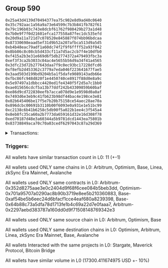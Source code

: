 ## Group 590

```0xe9c8dd1819b2eb423f389b7b322720844146abb1
0x25a43d4139d70494377ea75c902e8d9ad40c0640
0x35c792aac1a56a9a73e64599c7b3b841fb782f61
0x79c196b03c743e8dcbf61762f980429b273a1d48
0x7b0e9f7f0d21601efca177558a87fec1dc535efd
0x20d9a11a721d7c078520e845887f074bb96bdcaa
0x87330698eaad5ef31d9b52a207afbca513d9a5d5
0xb4b48eac79adf1a60dc74f2f9f6ffff52a93f042
0x8bb86c8c08cb5d433cf11a7d5ac2cb7f4e10dfb0
0xf415a2b3e31e669d6f5db2774372a479493fbc3a
0xef3f3ca2b3033c04ac4e5655b56d9a34f41a4565
0x3dfc23d72b277643daa7f9c0ec93bc17228dfcd6
0xf8efb2d453362c3779a7eda046f223641677fae5
0x3aad503d199bd9204b5a1f5dafe9089143adb66e
0xfbc86fc948d820f1e4450740ce8917f88d0e8a9c
0x5e97497a1dbbcc4420ed1fe4340f5f2d5a7c1bb0
0xae015656cdcf5a13b77ddf242b43309859b60baf
0xe86d9cd722830eefb7acca078d9e1e9598d0a0af
0x7493d6e3eb9c41fb623b98df44bac4e198ce3e81
0x02b645406be17f5e7b20b75158ce54aec28ae70a
0x896dcbc00691b3110b00f6093e0a931e1e51bc99
0xc2138c6b41b6258c5db90f5a022b1ee4c3f545a4
0x8eb8fc35ca60a2b7773da659161d32e16d308f78
0xed70187d48e3a60344a5b9781dcd1443ea75801b
0x83738849aca70c70a03cedf6297043c87a29d369
```
<details>
<summary>Transactions:</summary>

Hashes: 

Wallet: 0xe9c8dd1819b2eb423f389b7b322720844146abb1

       Hash: 0x07892b2ca6ce1c3221d5e0b2f9d01151516f6cb5fe21fa0c62ba72a38841aa80
         - source chain: Arbitrum
         - destination chain: Optimism
         - project: Stargate
         - contract: 0x352d8275aae3e0c2404d9f68f6cee084b5beb3dd
         - value USD: 2848.686852214
       Hash: 0xaab1d9eb8431744295eeaf337f1ba3bbacd9918e4aa596cf1650ce4c73428978
         - source chain: Arbitrum
         - destination chain: Optimism
         - project: Stargate
         - contract: 0x352d8275aae3e0c2404d9f68f6cee084b5beb3dd
         - value USD: 3.283248457
       Hash: 0xa930eebe7ad15b7f220fbaed40ef88b3f024891080dcb3e94d038c4168fb51f4
         - source chain: Optimism
         - destination chain: Arbitrum
         - project: Stargate
         - contract: 0x701a95707a0290ac8b90b3719e8ee5b210360883
         - value USD: 2846.756185469
       Hash: 0x1c16c91790741bbc9738ff0591a4f08390557bf902083c97ddf249b510096311
         - source chain: Base
         - destination chain: Linea
         - project: Stargate
         - contract: 0xaf54be5b6eec24d6bfacf1cce4eaf680a8239398
         - value USD: 3.326979203
       Hash: 0xb8f7ea2708f037433cea5de0af260704f2ae50cfc10e1178bb1aaa6eda70aacf
         - source chain: Base
         - destination chain: zkSync Era Mainnet
         - project: Maverick Protocol
         - contract: 0x64b88c73a5dfa78d1713fe1b4c69a22d7e0faaa7
       Hash: 0xac748021f31b2b8a187282aa58292b5da6c17de5a86e561b3755ac1d6682cff2
         - source chain: Arbitrum
         - destination chain: Base
         - project: Stargate
         - contract: 0x352d8275aae3e0c2404d9f68f6cee084b5beb3dd
         - value USD: 2667.137381258
       Hash: 0x028fc422b511a14b92ca5793733d2e5f4f7fb00001ed946bc127978a3add0c62
         - source chain: Arbitrum
         - destination chain: Avalanche
         - project: Bitcoin Bridge
         - contract: 0x2297aebd383787a160dd0d9f71508148769342e3
         - value USD: 8.600932634
       Hash: 0x09658556640533716931732cadc6e33edb2c1d28d9b18ac5d024bfb31e9198ef
         - source chain: Base
         - destination chain: Arbitrum
         - project: Stargate
         - contract: 0xaf54be5b6eec24d6bfacf1cce4eaf680a8239398
         - value USD: 2668.639125347
       Hash: 0x739b56eeb0bcb393c1f462d4b7b2979c750ee3d294559c47dfc2742e5018b48f
         - source chain: Arbitrum
         - destination chain: Base
         - project: Stargate
         - contract: 0x352d8275aae3e0c2404d9f68f6cee084b5beb3dd
         - value USD: 3116.122135827
       Hash: 0x0b5dd1c17a9da688f02709d8de921b7b03ceca431674db5f631e592f66989003
         - source chain: Arbitrum
         - destination chain: Linea
         - project: Stargate
         - contract: 0x352d8275aae3e0c2404d9f68f6cee084b5beb3dd
         - value USD: 3.326897467
       Hash: 0x51acb8a04a14f4adb4e6135f584d4ac86e6e7a84ba99a0f700c12450536f1609
         - source chain: Base
         - destination chain: Arbitrum
         - project: Stargate
         - contract: 0xaf54be5b6eec24d6bfacf1cce4eaf680a8239398
         - value USD: 3134.531937099
Wallet: 0x25a43d4139d70494377ea75c902e8d9ad40c0640

       Hash:0xd85bf249c8a192d9b2adf5ab5339ca746cfc9347c2686b8f402562d76fe73eb3
         - source chain: Arbitrum
         - destination chain: Optimism
         - project: Stargate
         - contract: 0x352d8275aae3e0c2404d9f68f6cee084b5beb3dd
         - value USD: 2848.686852214
       Hash:0xe2c9492ccaf7f63f33e0306bb269473882b389734950655d6c666025c297c16f
         - source chain: Arbitrum
         - destination chain: Optimism
         - project: Stargate
         - contract: 0x352d8275aae3e0c2404d9f68f6cee084b5beb3dd
         - value USD: 3.283248393
       Hash:0x380035e9bac10d79751811b2c8e143ea83f434837bba88767eb5fc6c6f95a75b
         - source chain: Optimism
         - destination chain: Arbitrum
         - project: Stargate
         - contract: 0x701a95707a0290ac8b90b3719e8ee5b210360883
         - value USD: 2846.756185469
       Hash:0xe544711a312f5926bcc12f1073652e76aa135e0acf7699e0712ec5727209d1d4
         - source chain: Base
         - destination chain: Linea
         - project: Stargate
         - contract: 0xaf54be5b6eec24d6bfacf1cce4eaf680a8239398
         - value USD: 3.326979203
       Hash:0x87b2be0f07089304d0178c693f1c32a21f21fc5c96eaf41ca41416adbb4a9d5d
         - source chain: Base
         - destination chain: zkSync Era Mainnet
         - project: Maverick Protocol
         - contract: 0x64b88c73a5dfa78d1713fe1b4c69a22d7e0faaa7
       Hash:0xb4466cc22151ae21c8b8b5b25fa82a1ecc1b3b84e4c85f2b5cede1f85d41893b
         - source chain: Arbitrum
         - destination chain: Base
         - project: Stargate
         - contract: 0x352d8275aae3e0c2404d9f68f6cee084b5beb3dd
         - value USD: 2664.057988379
       Hash:0xb368d9252e9e75b6fa337e83cd8c7eae68ddd8d9476ef2ff0b2dae6e0364bf51
         - source chain: Arbitrum
         - destination chain: Avalanche
         - project: Bitcoin Bridge
         - contract: 0x2297aebd383787a160dd0d9f71508148769342e3
         - value USD: 8.612851701
       Hash:0x148fb24a077b91c6bd1f88729aca648ef064e0087561a2830dd7b5e43189453e
         - source chain: Base
         - destination chain: Arbitrum
         - project: Stargate
         - contract: 0xaf54be5b6eec24d6bfacf1cce4eaf680a8239398
         - value USD: 2665.56340056
       Hash:0x86c826be7d24f7360270b37276dd93fc20a4e7863cb5e85c76989d5beb04912d
         - source chain: Arbitrum
         - destination chain: Base
         - project: Stargate
         - contract: 0x352d8275aae3e0c2404d9f68f6cee084b5beb3dd
         - value USD: 3078.464009648
       Hash:0xf66bffcd0fec737a0993f4107993d9878c5bcc1f692deac946f4c412726dbe3a
         - source chain: Arbitrum
         - destination chain: Linea
         - project: Stargate
         - contract: 0x352d8275aae3e0c2404d9f68f6cee084b5beb3dd
         - value USD: 3.326897467
       Hash:0x20e81e81f499ba895047da090a51539ef0cb49390b2303ba12654fb4bca578d8
         - source chain: Base
         - destination chain: Arbitrum
         - project: Stargate
         - contract: 0xaf54be5b6eec24d6bfacf1cce4eaf680a8239398
         - value USD: 3096.853237521
Wallet: 0x35c792aac1a56a9a73e64599c7b3b841fb782f61

       Hash:0xcb283e7c7118f15cd02673ac8e3de6b14c4b512f49b6bd6998f4b11933e4fb92
         - source chain: Arbitrum
         - destination chain: Optimism
         - project: Stargate
         - contract: 0x352d8275aae3e0c2404d9f68f6cee084b5beb3dd
         - value USD: 2851.937233801
       Hash:0x6266b7373ac84b0dc943ce78074a8659bb093acdc927e4fd49b197e936e27d5f
         - source chain: Arbitrum
         - destination chain: Optimism
         - project: Stargate
         - contract: 0x352d8275aae3e0c2404d9f68f6cee084b5beb3dd
         - value USD: 3.283211687
       Hash:0x25851c4ab3ba3201a4011dd2acdac8f5d070e99df755380efb20096283d75d64
         - source chain: Optimism
         - destination chain: Arbitrum
         - project: Stargate
         - contract: 0x701a95707a0290ac8b90b3719e8ee5b210360883
         - value USD: 2850.004363356
       Hash:0x5f78a5592bf2f2bc4198b95012fd4c1aaac27af1086ca04b3f9fd1f03035ad6c
         - source chain: Base
         - destination chain: Linea
         - project: Stargate
         - contract: 0xaf54be5b6eec24d6bfacf1cce4eaf680a8239398
         - value USD: 3.326979203
       Hash:0x868f042402ef64ac03fa9017138bfe8ea8e901edbe08af53b97e0f388e9a7cab
         - source chain: Base
         - destination chain: zkSync Era Mainnet
         - project: Maverick Protocol
         - contract: 0x64b88c73a5dfa78d1713fe1b4c69a22d7e0faaa7
       Hash:0xee8f1979228f65fc8ee27198c6baa50d8fd6a3e5dee25666b9307938dda2443c
         - source chain: Arbitrum
         - destination chain: Base
         - project: Stargate
         - contract: 0x352d8275aae3e0c2404d9f68f6cee084b5beb3dd
         - value USD: 2667.727615783
       Hash:0x42c2b979be39e47044e553bf51f0dc003b18781d413a648e3a0d2e1da3978df5
         - source chain: Arbitrum
         - destination chain: Avalanche
         - project: Bitcoin Bridge
         - contract: 0x2297aebd383787a160dd0d9f71508148769342e3
         - value USD: 8.65551683
       Hash:0x6df891682179814826197260c6ffec284a631d9239fb55d5cbf6ecfa00360bbb
         - source chain: Base
         - destination chain: Arbitrum
         - project: Stargate
         - contract: 0xaf54be5b6eec24d6bfacf1cce4eaf680a8239398
         - value USD: 2669.230597917
       Hash:0x0380c24d2ed72ccc2015181551dd3c660aab40438feafb1abc5cbfae5292c2d9
         - source chain: Arbitrum
         - destination chain: Base
         - project: Stargate
         - contract: 0x352d8275aae3e0c2404d9f68f6cee084b5beb3dd
         - value USD: 3173.111588176
       Hash:0xd378dd4bc97bff91256eaeb689cb19ec786e3eef639ec0e18d2c4b2f4e7f8326
         - source chain: Arbitrum
         - destination chain: Linea
         - project: Stargate
         - contract: 0x352d8275aae3e0c2404d9f68f6cee084b5beb3dd
         - value USD: 3.326897467
       Hash:0x02d68416224eba65e3289907529f1b3feb987a5144a46a509c048a5aa901811e
         - source chain: Base
         - destination chain: Arbitrum
         - project: Stargate
         - contract: 0xaf54be5b6eec24d6bfacf1cce4eaf680a8239398
         - value USD: 3191.417422332
Wallet: 0x79c196b03c743e8dcbf61762f980429b273a1d48

       Hash:0x9ef1e28af2f80d2992ebfe1f1d10e7f00456df34f037c19f42d0ab73c2c11454
         - source chain: Arbitrum
         - destination chain: Optimism
         - project: Stargate
         - contract: 0x352d8275aae3e0c2404d9f68f6cee084b5beb3dd
         - value USD: 2853.563814819
       Hash:0xb03f87a9ade2fed6eb95abb507172f699102aa87d327e9aa325f91c1dbe7a1cd
         - source chain: Arbitrum
         - destination chain: Optimism
         - project: Stargate
         - contract: 0x352d8275aae3e0c2404d9f68f6cee084b5beb3dd
         - value USD: 3.283211622
       Hash:0x093dc8417535a29d000282b1ab9e3d51ca9515e5a7f6bc5f3231011f0ad2a9ac
         - source chain: Optimism
         - destination chain: Arbitrum
         - project: Stargate
         - contract: 0x701a95707a0290ac8b90b3719e8ee5b210360883
         - value USD: 2851.629842416
       Hash:0xd39df179448b3c7f6ccb8e0bd0a8f6e93539dd3f0b79e3cf28ba5b04cf96a09b
         - source chain: Base
         - destination chain: Linea
         - project: Stargate
         - contract: 0xaf54be5b6eec24d6bfacf1cce4eaf680a8239398
         - value USD: 3.326979203
       Hash:0xeb9c0d0d4b67107ac249e5edf553578363bc4dc45cb22cbb21dfcd4afd8dc161
         - source chain: Base
         - destination chain: zkSync Era Mainnet
         - project: Maverick Protocol
         - contract: 0x64b88c73a5dfa78d1713fe1b4c69a22d7e0faaa7
       Hash:0x27ed36247d4cd35234c08b3cb78b92a186fd9ebca1497ca5b15f1da5995c33e8
         - source chain: Arbitrum
         - destination chain: Base
         - project: Stargate
         - contract: 0x352d8275aae3e0c2404d9f68f6cee084b5beb3dd
         - value USD: 2671.304575035
       Hash:0xdaa08efb9e2ffe347968cf787691d7e2050ce0a640b57d5a293fdac804dc6283
         - source chain: Arbitrum
         - destination chain: Avalanche
         - project: Bitcoin Bridge
         - contract: 0x2297aebd383787a160dd0d9f71508148769342e3
         - value USD: 8.601922802
       Hash:0xbfc38d7ca45043349f7a3e274542c45b0e4d706de2b5abd2eed849fee7d1f3c0
         - source chain: Base
         - destination chain: Arbitrum
         - project: Stargate
         - contract: 0xaf54be5b6eec24d6bfacf1cce4eaf680a8239398
         - value USD: 2672.805326546
       Hash:0x9fe33814f0b87829273f0063f33fe12809a9e6c4921b27ddc0d8f9aba3a60e9f
         - source chain: Arbitrum
         - destination chain: Base
         - project: Stargate
         - contract: 0x352d8275aae3e0c2404d9f68f6cee084b5beb3dd
         - value USD: 3103.624236597
       Hash:0xb3eca351d3d90888563b05aba0b68d61a155d744137d515da428b20e5aed3ba3
         - source chain: Arbitrum
         - destination chain: Linea
         - project: Stargate
         - contract: 0x352d8275aae3e0c2404d9f68f6cee084b5beb3dd
         - value USD: 3.326897467
       Hash:0x3a8d8c9cf02a555ac7f91c8e3b8599e3af9d71797d5fc4fedd39d98279bf24b6
         - source chain: Base
         - destination chain: Arbitrum
         - project: Stargate
         - contract: 0xaf54be5b6eec24d6bfacf1cce4eaf680a8239398
         - value USD: 3121.991406621
Wallet: 0x7b0e9f7f0d21601efca177558a87fec1dc535efd

       Hash:0x059c0e9fbf2685c171db74246bbb6fd7ddfbe4afc38318c52cbeb7749dba8bcf
         - source chain: Arbitrum
         - destination chain: Optimism
         - project: Stargate
         - contract: 0x352d8275aae3e0c2404d9f68f6cee084b5beb3dd
         - value USD: 2824.267250052
       Hash:0xe5758008b80b047d71d0459b2f6712d5bcea0b20d31dd91bef5f02ad6696b967
         - source chain: Arbitrum
         - destination chain: Optimism
         - project: Stargate
         - contract: 0x352d8275aae3e0c2404d9f68f6cee084b5beb3dd
         - value USD: 3.283368082
       Hash:0x623686e8e54cd2c10ff06c495c06172b488299006fc327a023f8db9544a8023c
         - source chain: Optimism
         - destination chain: Arbitrum
         - project: Stargate
         - contract: 0x701a95707a0290ac8b90b3719e8ee5b210360883
         - value USD: 2822.353133315
       Hash:0x18b4f04db542a422f7b3f01243e3764835fdbe30085d4bb659b6372bc5fb154f
         - source chain: Base
         - destination chain: Linea
         - project: Stargate
         - contract: 0xaf54be5b6eec24d6bfacf1cce4eaf680a8239398
         - value USD: 3.326979203
       Hash:0x0d71da7c086f2aa4d0f417737c748a068e9663da90b94357f14b831d1eedd720
         - source chain: Base
         - destination chain: zkSync Era Mainnet
         - project: Maverick Protocol
         - contract: 0x64b88c73a5dfa78d1713fe1b4c69a22d7e0faaa7
       Hash:0xbf33682eae2826eb9ac65ba50bf07a196279216774b410d88969b455d342a817
         - source chain: Arbitrum
         - destination chain: Base
         - project: Stargate
         - contract: 0x352d8275aae3e0c2404d9f68f6cee084b5beb3dd
         - value USD: 2644.719620421
       Hash:0xc57b9b8326fd9a3085ddfb7d66ac8b89fd736e8ebc9f11e7a8478303508f368f
         - source chain: Arbitrum
         - destination chain: Avalanche
         - project: Bitcoin Bridge
         - contract: 0x2297aebd383787a160dd0d9f71508148769342e3
         - value USD: 8.598961856
       Hash:0xb1aa4a0b2495b8614e09b6c11f36c41f903e068067c25319c2cf078601ad998b
         - source chain: Base
         - destination chain: Arbitrum
         - project: Stargate
         - contract: 0xaf54be5b6eec24d6bfacf1cce4eaf680a8239398
         - value USD: 2646.23882371
       Hash:0x9e6cb4840bc6d907d244b977a184549de792a56c681cdc799eaa33168fdcdff8
         - source chain: Arbitrum
         - destination chain: Base
         - project: Stargate
         - contract: 0x352d8275aae3e0c2404d9f68f6cee084b5beb3dd
         - value USD: 3136.450271612
       Hash:0x9547e1038c042fe7ae16b2634297a3eaab9e5fc99994f3fd5c59aa89698a732f
         - source chain: Arbitrum
         - destination chain: Linea
         - project: Stargate
         - contract: 0x352d8275aae3e0c2404d9f68f6cee084b5beb3dd
         - value USD: 3.326897467
       Hash:0x2ecff617eb645c7455ef28ee689d03501d4c5546cb5b0039144ec129472fa9a2
         - source chain: Base
         - destination chain: Arbitrum
         - project: Stargate
         - contract: 0xaf54be5b6eec24d6bfacf1cce4eaf680a8239398
         - value USD: 3154.788491584
Wallet: 0x20d9a11a721d7c078520e845887f074bb96bdcaa

       Hash:0xc27ee71feb27e55480d175a263aa2f1dc60c6f1772dab14e14ff6e3214a0e977
         - source chain: Arbitrum
         - destination chain: Optimism
         - project: Stargate
         - contract: 0x352d8275aae3e0c2404d9f68f6cee084b5beb3dd
         - value USD: 2845.269455554
       Hash:0xc7d69d715516924edc91a00d2a4175606cfbaa493acc1d8904ba64728ac4bcea
         - source chain: Arbitrum
         - destination chain: Optimism
         - project: Stargate
         - contract: 0x352d8275aae3e0c2404d9f68f6cee084b5beb3dd
         - value USD: 3.28307002
       Hash:0x05b16ffa2284fca624c2ce9c936032f2189a6086e00c4901ca417f5eeaf5d29f
         - source chain: Optimism
         - destination chain: Arbitrum
         - project: Stargate
         - contract: 0x701a95707a0290ac8b90b3719e8ee5b210360883
         - value USD: 2843.341104545
       Hash:0x8c7dabe1f4043d8f7d2d0e74d8daf14c71ce423d25a53dd1bcca1b7aad81656d
         - source chain: Base
         - destination chain: Linea
         - project: Stargate
         - contract: 0xaf54be5b6eec24d6bfacf1cce4eaf680a8239398
         - value USD: 3.326979203
       Hash:0xd1892e33d62d02f02fb8f4e33f28e73c03e4bb6331a63fb0745687b99efd45db
         - source chain: Base
         - destination chain: zkSync Era Mainnet
         - project: Maverick Protocol
         - contract: 0x64b88c73a5dfa78d1713fe1b4c69a22d7e0faaa7
       Hash:0x1fa2fc971f40f34a16b121956c4ff5fc6681b7d06017d9f28e84291fd5be2b36
         - source chain: Arbitrum
         - destination chain: Base
         - project: Stargate
         - contract: 0x352d8275aae3e0c2404d9f68f6cee084b5beb3dd
         - value USD: 2664.204710452
       Hash:0x69ed5640d6a96597161b061e93df3cb06c21b34a9142628f4a69429bdadd7a4f
         - source chain: Arbitrum
         - destination chain: Avalanche
         - project: Bitcoin Bridge
         - contract: 0x2297aebd383787a160dd0d9f71508148769342e3
         - value USD: 8.774164676
       Hash:0x5b651a536da0402fc5478c5b771711a79ff3a49e3f35d37c0ebedc015bf1b6b6
         - source chain: Base
         - destination chain: Arbitrum
         - project: Stargate
         - contract: 0xaf54be5b6eec24d6bfacf1cce4eaf680a8239398
         - value USD: 2665.707984789
       Hash:0xd85af196ce5e400a954ca94c9e419fd543d2802d31d9ae5b4a840162af04c79f
         - source chain: Arbitrum
         - destination chain: Base
         - project: Stargate
         - contract: 0x352d8275aae3e0c2404d9f68f6cee084b5beb3dd
         - value USD: 3091.424532332
       Hash:0xcb8477e3047bce5c4129a951c9dbd69dfddda4f96f8a2d602e85cd665ed2f0d4
         - source chain: Arbitrum
         - destination chain: Linea
         - project: Stargate
         - contract: 0x352d8275aae3e0c2404d9f68f6cee084b5beb3dd
         - value USD: 3.326897467
       Hash:0xc37338953afd4a79ad4441bf2a7c72d0d4147dfd18acd7330489b531d402ebd5
         - source chain: Base
         - destination chain: Arbitrum
         - project: Stargate
         - contract: 0xaf54be5b6eec24d6bfacf1cce4eaf680a8239398
         - value USD: 3109.815477438
Wallet: 0x87330698eaad5ef31d9b52a207afbca513d9a5d5

       Hash:0x68f4e037821c059b2f1560e4fd8450e93d97e45375d81b9833ca7959f5ca7c35
         - source chain: Arbitrum
         - destination chain: Optimism
         - project: Stargate
         - contract: 0x352d8275aae3e0c2404d9f68f6cee084b5beb3dd
         - value USD: 2845.269455554
       Hash:0xf421cd8cd4e26787d3a543fb7037122a2e7cfc69189941693e5228cbf2ee8fbf
         - source chain: Arbitrum
         - destination chain: Optimism
         - project: Stargate
         - contract: 0x352d8275aae3e0c2404d9f68f6cee084b5beb3dd
         - value USD: 3.283071602
       Hash:0xdf081d741b3b197419ffcc3b43e145b7d7b1d25ed11fee8a8af1db64ed5b2b0d
         - source chain: Optimism
         - destination chain: Arbitrum
         - project: Stargate
         - contract: 0x701a95707a0290ac8b90b3719e8ee5b210360883
         - value USD: 2843.341104545
       Hash:0x78f0d4c7adf6a04f40174592e98112b99019600d9c0fd37e9c4af923555c9efa
         - source chain: Base
         - destination chain: Linea
         - project: Stargate
         - contract: 0xaf54be5b6eec24d6bfacf1cce4eaf680a8239398
         - value USD: 3.326979203
       Hash:0x428661e616a519d70e5f27efdd7fa698d5ba2cecb603654838f135befc25af25
         - source chain: Base
         - destination chain: zkSync Era Mainnet
         - project: Maverick Protocol
         - contract: 0x64b88c73a5dfa78d1713fe1b4c69a22d7e0faaa7
       Hash:0x75f64c955a3698338bfd0af8334d314e7145aae30ebc7f7d03c0a2570cda9575
         - source chain: Arbitrum
         - destination chain: Base
         - project: Stargate
         - contract: 0x352d8275aae3e0c2404d9f68f6cee084b5beb3dd
         - value USD: 2667.278867401
       Hash:0xffdbf16c8ba7d382fd9e48c2e1a6bacf72b66c604a1947bcc7e243b3d369fce0
         - source chain: Arbitrum
         - destination chain: Avalanche
         - project: Bitcoin Bridge
         - contract: 0x2297aebd383787a160dd0d9f71508148769342e3
         - value USD: 8.759819938
       Hash:0x472058cdced34c7ccb35fc037aedeaac7219c354659f25b459f5d9b8ab73a4b1
         - source chain: Base
         - destination chain: Arbitrum
         - project: Stargate
         - contract: 0xaf54be5b6eec24d6bfacf1cce4eaf680a8239398
         - value USD: 2668.779919521
       Hash:0xb61f8c625e29acd2ef53e77e776d93eda0a841b028a53ff959ec6a0084a9a1b9
         - source chain: Arbitrum
         - destination chain: Base
         - project: Stargate
         - contract: 0x352d8275aae3e0c2404d9f68f6cee084b5beb3dd
         - value USD: 3128.677832088
       Hash:0xfcb2464074e85e5557a978d2abf338a18bc54a88f68a8a9bf4e01e6c47063467
         - source chain: Arbitrum
         - destination chain: Linea
         - project: Stargate
         - contract: 0x352d8275aae3e0c2404d9f68f6cee084b5beb3dd
         - value USD: 3.326897467
       Hash:0x52a8549572e8305912218a2358d056f8cc078f21104f39c3f8e0d076d63c3b82
         - source chain: Base
         - destination chain: Arbitrum
         - project: Stargate
         - contract: 0xaf54be5b6eec24d6bfacf1cce4eaf680a8239398
         - value USD: 3146.809961015
Wallet: 0xb4b48eac79adf1a60dc74f2f9f6ffff52a93f042

       Hash:0xdff4832758065fccceff7785822059584f529e371ff84555788f359b15583a58
         - source chain: Arbitrum
         - destination chain: Optimism
         - project: Stargate
         - contract: 0x352d8275aae3e0c2404d9f68f6cee084b5beb3dd
         - value USD: 2850.140567109
       Hash:0x0367c92704fdeb282944e27d7830d63a3a6b6f6d184b101628d28b543dd335a0
         - source chain: Arbitrum
         - destination chain: Optimism
         - project: Stargate
         - contract: 0x352d8275aae3e0c2404d9f68f6cee084b5beb3dd
         - value USD: 3.28306735
       Hash:0xad074d6877166d6152f3d420bbe2100ee0e47a6b927ee4fc92eebe54756a46f8
         - source chain: Optimism
         - destination chain: Arbitrum
         - project: Stargate
         - contract: 0x701a95707a0290ac8b90b3719e8ee5b210360883
         - value USD: 2848.208914898
       Hash:0x050b8bf110ffe58831ed389244933b15222691d1507176982ad41753f061efda
         - source chain: Base
         - destination chain: Linea
         - project: Stargate
         - contract: 0xaf54be5b6eec24d6bfacf1cce4eaf680a8239398
         - value USD: 3.326979203
       Hash:0xba110d8209f76f57b946f826af85b8513f45fee7205a19c93f756bb0febaca85
         - source chain: Base
         - destination chain: zkSync Era Mainnet
         - project: Maverick Protocol
         - contract: 0x64b88c73a5dfa78d1713fe1b4c69a22d7e0faaa7
       Hash:0x8ad54ce56a42f245c9f21adb98c19e99212cd9e7b3dbf1437a30ffc09707f78b
         - source chain: Arbitrum
         - destination chain: Base
         - project: Stargate
         - contract: 0x352d8275aae3e0c2404d9f68f6cee084b5beb3dd
         - value USD: 2671.44294503
       Hash:0x9923c78ccb0e11979e42c9f5f84608adeddd14c38281bfdecd38b850ed4f03af
         - source chain: Arbitrum
         - destination chain: Avalanche
         - project: Bitcoin Bridge
         - contract: 0x2297aebd383787a160dd0d9f71508148769342e3
         - value USD: 8.815731444
       Hash:0x07c24d411f00d4f4f7f15b04d1e07f798ce8d724bf4e0091a3a17714323c01fe
         - source chain: Base
         - destination chain: Arbitrum
         - project: Stargate
         - contract: 0xaf54be5b6eec24d6bfacf1cce4eaf680a8239398
         - value USD: 2672.940612188
       Hash:0x16640816a1085235fa7439b911296d767870efdbd397de0c3a9f6b3573020c03
         - source chain: Arbitrum
         - destination chain: Base
         - project: Stargate
         - contract: 0x352d8275aae3e0c2404d9f68f6cee084b5beb3dd
         - value USD: 3116.340233845
       Hash:0x779e4ef7998d69cdef59415b2a08ff12211ba625514e85c9f22f3c6f6b099b6c
         - source chain: Arbitrum
         - destination chain: Linea
         - project: Stargate
         - contract: 0x352d8275aae3e0c2404d9f68f6cee084b5beb3dd
         - value USD: 3.326897467
       Hash:0xe8ac938a8dcab40cb458e0a688a46f5dfb4bbe4ce96c4bbe98e47a0af21be542
         - source chain: Base
         - destination chain: Arbitrum
         - project: Stargate
         - contract: 0xaf54be5b6eec24d6bfacf1cce4eaf680a8239398
         - value USD: 3134.6638229
Wallet: 0x8bb86c8c08cb5d433cf11a7d5ac2cb7f4e10dfb0

       Hash:0xddc8c826a21e6b099413b2e0f07c955b69b31fae76a0530bad8ecbb341b63778
         - source chain: Arbitrum
         - destination chain: Optimism
         - project: Stargate
         - contract: 0x352d8275aae3e0c2404d9f68f6cee084b5beb3dd
         - value USD: 2848.515936107
       Hash:0x2a65fdcec8e57e0d1ea2f46b304660423ee09cf935fe2a533c139c6e09d81c03
         - source chain: Arbitrum
         - destination chain: Optimism
         - project: Stargate
         - contract: 0x352d8275aae3e0c2404d9f68f6cee084b5beb3dd
         - value USD: 3.283067431
       Hash:0x06c94fbb5d66ca04159e550fb6452b9a58397284271c34af53ee1384f90d28f7
         - source chain: Optimism
         - destination chain: Arbitrum
         - project: Stargate
         - contract: 0x701a95707a0290ac8b90b3719e8ee5b210360883
         - value USD: 2846.585384703
       Hash:0x8607413a2a4e6be6496091f9a2cdae88c17bba8adc14375cd9fae0d6e43f2f64
         - source chain: Base
         - destination chain: Linea
         - project: Stargate
         - contract: 0xaf54be5b6eec24d6bfacf1cce4eaf680a8239398
         - value USD: 3.326979203
       Hash:0x4015841238ea946938e23599db2be6f5543ae30b2028f5a9e1dedb3da834d267
         - source chain: Base
         - destination chain: zkSync Era Mainnet
         - project: Maverick Protocol
         - contract: 0x64b88c73a5dfa78d1713fe1b4c69a22d7e0faaa7
       Hash:0x13eb06facb4ef57da645053627f46e8dfc2859a883a2416644573c394730046d
         - source chain: Arbitrum
         - destination chain: Base
         - project: Stargate
         - contract: 0x352d8275aae3e0c2404d9f68f6cee084b5beb3dd
         - value USD: 2667.870039272
       Hash:0x9dbb9a89f81e3792268ed6a1a274cf1d5b665ca3c6799e7cd4d6d0641c305d46
         - source chain: Arbitrum
         - destination chain: Avalanche
         - project: Bitcoin Bridge
         - contract: 0x2297aebd383787a160dd0d9f71508148769342e3
         - value USD: 8.774164676
       Hash:0x5cb0002acd13cd5589864c42add889e5c2f2a2ffcfca26c88e2b3d6d2115524e
         - source chain: Base
         - destination chain: Arbitrum
         - project: Stargate
         - contract: 0xaf54be5b6eec24d6bfacf1cce4eaf680a8239398
         - value USD: 2669.370071724
       Hash:0x40819b7e536bad8e0d99fefd912ed16d1cce293d4d3406a487ba6d46a958be04
         - source chain: Arbitrum
         - destination chain: Base
         - project: Stargate
         - contract: 0x352d8275aae3e0c2404d9f68f6cee084b5beb3dd
         - value USD: 3185.731946291
       Hash:0x8b4dba33d9c9dc332380c07ca5103d504015230fdcd7aea9bccb9b8f5a6c2951
         - source chain: Arbitrum
         - destination chain: Linea
         - project: Stargate
         - contract: 0x352d8275aae3e0c2404d9f68f6cee084b5beb3dd
         - value USD: 3.326897467
       Hash:0x52985009e6cd98bd307941a67b81f2bcfd66385722704ffb58566a0753dd6b1c
         - source chain: Base
         - destination chain: Arbitrum
         - project: Stargate
         - contract: 0xaf54be5b6eec24d6bfacf1cce4eaf680a8239398
         - value USD: 3203.948036809
Wallet: 0xf415a2b3e31e669d6f5db2774372a479493fbc3a

       Hash:0x138b0d7645e06c27ba7856c28e2d8e3c94dec9e655395737450071caae1e2fef
         - source chain: Arbitrum
         - destination chain: Optimism
         - project: Stargate
         - contract: 0x352d8275aae3e0c2404d9f68f6cee084b5beb3dd
         - value USD: 2820.879147665
       Hash:0x34f54111757bae3541c9cc5b619202e565fff1aef6a18eb98465b32e8c512e08
         - source chain: Arbitrum
         - destination chain: Optimism
         - project: Stargate
         - contract: 0x352d8275aae3e0c2404d9f68f6cee084b5beb3dd
         - value USD: 3.283039688
       Hash:0x14468740e1b8c96f7ee270d20ce296bd6c8a33a781038a6415d4596d1740b0ac
         - source chain: Optimism
         - destination chain: Arbitrum
         - project: Stargate
         - contract: 0x701a95707a0290ac8b90b3719e8ee5b210360883
         - value USD: 2818.967327377
       Hash:0xe8298631750144f2643ccc4fcba8542178d2e74317d29a0fbb31a7cd25e8127b
         - source chain: Base
         - destination chain: Linea
         - project: Stargate
         - contract: 0xaf54be5b6eec24d6bfacf1cce4eaf680a8239398
         - value USD: 3.326979203
       Hash:0x2a6c579eadf8a8dc7a7da001c2fcbb552d1b40fd9ddc3b7f170e2ee51b346aa2
         - source chain: Base
         - destination chain: zkSync Era Mainnet
         - project: Maverick Protocol
         - contract: 0x64b88c73a5dfa78d1713fe1b4c69a22d7e0faaa7
       Hash:0x63b4ff158b92efadd5c77f592937ae2622da37ed99951de6685281d2af192596
         - source chain: Arbitrum
         - destination chain: Base
         - project: Stargate
         - contract: 0x352d8275aae3e0c2404d9f68f6cee084b5beb3dd
         - value USD: 2644.889983207
       Hash:0xe8dde075f282520056ad98220b63cc375bae586b01f5578ea24aca227207cc65
         - source chain: Arbitrum
         - destination chain: Avalanche
         - project: Bitcoin Bridge
         - contract: 0x2297aebd383787a160dd0d9f71508148769342e3
         - value USD: 8.811831183
       Hash:0x4ae6f84772a2a5ff40313095505ae0fdd47b0f499465032440d76824a1214e52
         - source chain: Base
         - destination chain: Arbitrum
         - project: Stargate
         - contract: 0xaf54be5b6eec24d6bfacf1cce4eaf680a8239398
         - value USD: 2646.405862187
       Hash:0x49dc2bfba8294f76b65e431a9c080e8e8d1717c18edf935514f6eaa3fac32dda
         - source chain: Arbitrum
         - destination chain: Base
         - project: Stargate
         - contract: 0x352d8275aae3e0c2404d9f68f6cee084b5beb3dd
         - value USD: 3148.988158765
       Hash:0x4f2cbc9e1f9c53440e1d8135375611cc7511a5522f4f4fb05a532b484781e6d0
         - source chain: Arbitrum
         - destination chain: Linea
         - project: Stargate
         - contract: 0x352d8275aae3e0c2404d9f68f6cee084b5beb3dd
         - value USD: 3.326897467
       Hash:0xe9055df4415e49070aee5c91f0213d2a01e29239f0981f418942f640bc2d2470
         - source chain: Base
         - destination chain: Arbitrum
         - project: Stargate
         - contract: 0xaf54be5b6eec24d6bfacf1cce4eaf680a8239398
         - value USD: 3167.195782075
Wallet: 0xef3f3ca2b3033c04ac4e5655b56d9a34f41a4565

       Hash:0x654bd384bcb3122f1307150d2561de620130543efeb24917810ca48d742b137a
         - source chain: Arbitrum
         - destination chain: Optimism
         - project: Stargate
         - contract: 0x352d8275aae3e0c2404d9f68f6cee084b5beb3dd
         - value USD: 2841.856159032
       Hash:0x6c83709e8418172a0d17213075dd3e8d5a1f01c7237398c4807f65fb0df11a0c
         - source chain: Arbitrum
         - destination chain: Optimism
         - project: Stargate
         - contract: 0x352d8275aae3e0c2404d9f68f6cee084b5beb3dd
         - value USD: 3.283269298
       Hash:0x2e049ae135f3ed2004f37f513dfb7aef84f9a4e3e04a431726b3b14a798a095c
         - source chain: Optimism
         - destination chain: Arbitrum
         - project: Stargate
         - contract: 0x701a95707a0290ac8b90b3719e8ee5b210360883
         - value USD: 2839.930121438
       Hash:0x5fee571220a13cff55f0700b28285ef9ebfa3bdc492983b484177478bf1a9c72
         - source chain: Base
         - destination chain: Linea
         - project: Stargate
         - contract: 0xaf54be5b6eec24d6bfacf1cce4eaf680a8239398
         - value USD: 3.326979203
       Hash:0xce2dec8e4e7760a392ca7836af09d8e60825bd52eb0a4b4583ce85f88755888a
         - source chain: Base
         - destination chain: zkSync Era Mainnet
         - project: Maverick Protocol
         - contract: 0x64b88c73a5dfa78d1713fe1b4c69a22d7e0faaa7
       Hash:0xb9c6fab892844729647f95ef036a4ee4ec4136ab68ab56d4ab5cb92799dafa10
         - source chain: Arbitrum
         - destination chain: Base
         - project: Stargate
         - contract: 0x352d8275aae3e0c2404d9f68f6cee084b5beb3dd
         - value USD: 2664.34922071
       Hash:0x85b344e5624568e67e7a1a549262856059cc2492b93ab89a7e6697de29d289fc
         - source chain: Arbitrum
         - destination chain: Avalanche
         - project: Bitcoin Bridge
         - contract: 0x2297aebd383787a160dd0d9f71508148769342e3
         - value USD: 9.037855483
       Hash:0xb0cbba7c4056bee3a73ea6e709cdf3ee86dc63812f37a52dee42c7a8f48d23cd
         - source chain: Base
         - destination chain: Arbitrum
         - project: Stargate
         - contract: 0xaf54be5b6eec24d6bfacf1cce4eaf680a8239398
         - value USD: 2665.838807189
       Hash:0x2da574243d9af40606132cdf465998dbf244337d6e57a4fdb1784e05be91e275
         - source chain: Arbitrum
         - destination chain: Base
         - project: Stargate
         - contract: 0x352d8275aae3e0c2404d9f68f6cee084b5beb3dd
         - value USD: 3105.451754919
       Hash:0x43014435c3954a11c54f876bf0662aae0efbf6544c42307be0d332b51f537720
         - source chain: Arbitrum
         - destination chain: Linea
         - project: Stargate
         - contract: 0x352d8275aae3e0c2404d9f68f6cee084b5beb3dd
         - value USD: 3.326897467
       Hash:0xd550b3d20bd2ab2c6e060a45fd11522871d75e015ccc2e7f35ad31d5afe9ee04
         - source chain: Base
         - destination chain: Arbitrum
         - project: Stargate
         - contract: 0xaf54be5b6eec24d6bfacf1cce4eaf680a8239398
         - value USD: 3123.396424655
Wallet: 0x3dfc23d72b277643daa7f9c0ec93bc17228dfcd6

       Hash:0x7606a77e8791f27c49acc73d0c459736c3076ef36dab47cc938302c423d33e5f
         - source chain: Arbitrum
         - destination chain: Optimism
         - project: Stargate
         - contract: 0x352d8275aae3e0c2404d9f68f6cee084b5beb3dd
         - value USD: 2841.856159032
       Hash:0x27698e5d7b8d95b4c0d5bff7c8ddfa5ec2cd9f21938070857c97877eed71eb2c
         - source chain: Arbitrum
         - destination chain: Optimism
         - project: Stargate
         - contract: 0x352d8275aae3e0c2404d9f68f6cee084b5beb3dd
         - value USD: 3.283269362
       Hash:0x0628130bb8c355711aef1a5eabac24aaa15fe2f29ca0d5d1991b2666983bd67b
         - source chain: Optimism
         - destination chain: Arbitrum
         - project: Stargate
         - contract: 0x701a95707a0290ac8b90b3719e8ee5b210360883
         - value USD: 2839.930121438
       Hash:0x9c1c9d2d77135e645036e55d20ca8569df832c0cedc66b3cf25d93301ff265dc
         - source chain: Base
         - destination chain: Linea
         - project: Stargate
         - contract: 0xaf54be5b6eec24d6bfacf1cce4eaf680a8239398
         - value USD: 3.326979203
       Hash:0x6d0276e248ff8a11d7dd43f851ea280d096e578cee046b30a922bca4046f7b47
         - source chain: Base
         - destination chain: zkSync Era Mainnet
         - project: Maverick Protocol
         - contract: 0x64b88c73a5dfa78d1713fe1b4c69a22d7e0faaa7
       Hash:0x959be8e114529222ccd6b0edd410e37d49b97712e7307dbbaf3808e6263757ed
         - source chain: Arbitrum
         - destination chain: Base
         - project: Stargate
         - contract: 0x352d8275aae3e0c2404d9f68f6cee084b5beb3dd
         - value USD: 2667.419590263
       Hash:0xfa04f504ac2e6bf035cefcff9da2f31503aec63197df09f1de86ad92144b2399
         - source chain: Arbitrum
         - destination chain: Avalanche
         - project: Bitcoin Bridge
         - contract: 0x2297aebd383787a160dd0d9f71508148769342e3
         - value USD: 9.087945359
       Hash:0xf5c337406e18fe892b03b3cbc00abae4d02b5562501dcbad27ae36b4a616a73b
         - source chain: Base
         - destination chain: Arbitrum
         - project: Stargate
         - contract: 0xaf54be5b6eec24d6bfacf1cce4eaf680a8239398
         - value USD: 2668.906954867
       Hash:0xbaa8590df881895a844a6706dd913169444b6e5de964228bc4954879ebdc8245
         - source chain: Arbitrum
         - destination chain: Base
         - project: Stargate
         - contract: 0x352d8275aae3e0c2404d9f68f6cee084b5beb3dd
         - value USD: 3142.100374713
       Hash:0x22361712bfa8f898134269cf5b093fb4054302ccdf4b10ddab3c5b63aca7c7ed
         - source chain: Arbitrum
         - destination chain: Linea
         - project: Stargate
         - contract: 0x352d8275aae3e0c2404d9f68f6cee084b5beb3dd
         - value USD: 3.326897467
       Hash:0x103657cad4806e8984c199ab8d6d0a1106bd041140e2b3d327f1ec36ac2aba63
         - source chain: Base
         - destination chain: Arbitrum
         - project: Stargate
         - contract: 0xaf54be5b6eec24d6bfacf1cce4eaf680a8239398
         - value USD: 3159.875884227
Wallet: 0xf8efb2d453362c3779a7eda046f223641677fae5

       Hash:0x927857c62a0973f331eef3274aa47e819392448507916bc532a770eb9f8a831f
         - source chain: Arbitrum
         - destination chain: Optimism
         - project: Stargate
         - contract: 0x352d8275aae3e0c2404d9f68f6cee084b5beb3dd
         - value USD: 2845.098743554
       Hash:0x9bde6e2d6b7f9ec96211dc1287c2fccea608f9235f139f69ffe72d86a0954e9f
         - source chain: Arbitrum
         - destination chain: Optimism
         - project: Stargate
         - contract: 0x352d8275aae3e0c2404d9f68f6cee084b5beb3dd
         - value USD: 3.283213989
       Hash:0x5d467daea3ea1ccb654ec2c313afc9f963ba7cfc9f63625d68bf2cf205f09acb
         - source chain: Optimism
         - destination chain: Arbitrum
         - project: Stargate
         - contract: 0x701a95707a0290ac8b90b3719e8ee5b210360883
         - value USD: 2843.170508869
       Hash:0x56c6e6f0030f2be65a6adb8290310a2d2afc21866ab0546476a4f9a02e39da75
         - source chain: Base
         - destination chain: zkSync Era Mainnet
         - project: Maverick Protocol
         - contract: 0x64b88c73a5dfa78d1713fe1b4c69a22d7e0faaa7
       Hash:0x1df2e169c227976ef1476a9e3eee563feebb301aa0b005ea73b2cea63558f7cf
         - source chain: Base
         - destination chain: Linea
         - project: Stargate
         - contract: 0xaf54be5b6eec24d6bfacf1cce4eaf680a8239398
         - value USD: 3.326979203
       Hash:0xa9934b63544f1dbdf99c74759eb096b976b4694f18bf70e05f8f2e5209538917
         - source chain: Arbitrum
         - destination chain: Base
         - project: Stargate
         - contract: 0x352d8275aae3e0c2404d9f68f6cee084b5beb3dd
         - value USD: 2668.009441647
       Hash:0x98ae5a26d15086bac6eecebc5848f2940e76bb2bdbe343371c6ef83b11e3ae1b
         - source chain: Arbitrum
         - destination chain: Avalanche
         - project: Bitcoin Bridge
         - contract: 0x2297aebd383787a160dd0d9f71508148769342e3
         - value USD: 9.037855483
       Hash:0x81a2b7057e327d57707e6dfec7a847e4d83d8da8b2150e0bc56ece5d955f3d94
         - source chain: Base
         - destination chain: Arbitrum
         - project: Stargate
         - contract: 0xaf54be5b6eec24d6bfacf1cce4eaf680a8239398
         - value USD: 2669.495887731
       Hash:0xc936f9f77a3838783caf72a8eab2f69d2edd31860223146b86c0059905674a80
         - source chain: Arbitrum
         - destination chain: Base
         - project: Stargate
         - contract: 0x352d8275aae3e0c2404d9f68f6cee084b5beb3dd
         - value USD: 3199.360646804
       Hash:0x79eb0023ad071a1ac452a3c9fb7b2d324333631c7cafd3b35abc62b751afbcd7
         - source chain: Arbitrum
         - destination chain: Linea
         - project: Stargate
         - contract: 0x352d8275aae3e0c2404d9f68f6cee084b5beb3dd
         - value USD: 3.326897467
       Hash:0x612e27bffe950e33bfba29425a48a872556b6d2692fd3afe5be8a540c1aa4599
         - source chain: Base
         - destination chain: Arbitrum
         - project: Stargate
         - contract: 0xaf54be5b6eec24d6bfacf1cce4eaf680a8239398
         - value USD: 3217.171648456
Wallet: 0x3aad503d199bd9204b5a1f5dafe9089143adb66e

       Hash:0x9c18a62b19e64a1200e3a957989fdc81dcf1de7010c675fd0a633817dc74ca07
         - source chain: Arbitrum
         - destination chain: Optimism
         - project: Stargate
         - contract: 0x352d8275aae3e0c2404d9f68f6cee084b5beb3dd
         - value USD: 2846.72142654
       Hash:0x0197ef9387cc12f66ec4475d2886c634f9411b5f88b9328e0c11922f1a77667c
         - source chain: Arbitrum
         - destination chain: Optimism
         - project: Stargate
         - contract: 0x352d8275aae3e0c2404d9f68f6cee084b5beb3dd
         - value USD: 3.283213924
       Hash:0x4ae0577da1bc560c2384dbe31ea6052656b4f5115ebe03bc6fa92b902dd02b52
         - source chain: Optimism
         - destination chain: Arbitrum
         - project: Stargate
         - contract: 0x701a95707a0290ac8b90b3719e8ee5b210360883
         - value USD: 2844.792092201
       Hash:0xef869f787da3a9faf075628c4137b02d5cdae58e7c0a5f207eb60231878f9b02
         - source chain: Base
         - destination chain: Linea
         - project: Stargate
         - contract: 0xaf54be5b6eec24d6bfacf1cce4eaf680a8239398
         - value USD: 3.326979203
       Hash:0x621935229b8521533fe0bfc898c0f84fb59d459e52f176ce2355f519dad04c79
         - source chain: Base
         - destination chain: zkSync Era Mainnet
         - project: Maverick Protocol
         - contract: 0x64b88c73a5dfa78d1713fe1b4c69a22d7e0faaa7
       Hash:0x59bd983e505cd6184a01eae3db49e8742d381e27629f7d8dc1d7b795d20bc8f5
         - source chain: Arbitrum
         - destination chain: Base
         - project: Stargate
         - contract: 0x352d8275aae3e0c2404d9f68f6cee084b5beb3dd
         - value USD: 2671.578161862
       Hash:0xc51cdf43332779822799658f7b090348daccd1aa99c28786bf15873b53799c7e
         - source chain: Arbitrum
         - destination chain: Avalanche
         - project: Bitcoin Bridge
         - contract: 0x2297aebd383787a160dd0d9f71508148769342e3
         - value USD: 9.053868636
       Hash:0xb94ea7eb31eefb894b914981f63b875750944415468b3ca4f179a0aeed52159b
         - source chain: Base
         - destination chain: Arbitrum
         - project: Stargate
         - contract: 0xaf54be5b6eec24d6bfacf1cce4eaf680a8239398
         - value USD: 2673.062245031
       Hash:0x4978034743a92c4cbaf1c4a6f26fc09fc6ec6be8bbb78f484103f558483d3d5d
         - source chain: Arbitrum
         - destination chain: Base
         - project: Stargate
         - contract: 0x352d8275aae3e0c2404d9f68f6cee084b5beb3dd
         - value USD: 3130.354060068
       Hash:0xb2c1a15ee27d4734d1530222671769d094a9decf51edcaa3f9de3240bb4b6462
         - source chain: Arbitrum
         - destination chain: Linea
         - project: Stargate
         - contract: 0x352d8275aae3e0c2404d9f68f6cee084b5beb3dd
         - value USD: 3.326897467
       Hash:0x038ecbba01aed29b27390302f65983b349018addc9f50df5a0fec3d186cb0d6a
         - source chain: Base
         - destination chain: Arbitrum
         - project: Stargate
         - contract: 0xaf54be5b6eec24d6bfacf1cce4eaf680a8239398
         - value USD: 3148.31826971
Wallet: 0xfbc86fc948d820f1e4450740ce8917f88d0e8a9c

       Hash:0x3b48fc8f07f43b2d2a17a876f61d5fef0d8d08e054b933809e3458e70da45f3f
         - source chain: Arbitrum
         - destination chain: Optimism
         - project: Stargate
         - contract: 0x352d8275aae3e0c2404d9f68f6cee084b5beb3dd
         - value USD: 2817.495110396
       Hash:0x68b5d01be9ecfe676a79eefba632c8c4e40ad69d2357c388a7dae0ad2ed10ddc
         - source chain: Arbitrum
         - destination chain: Optimism
         - project: Stargate
         - contract: 0x352d8275aae3e0c2404d9f68f6cee084b5beb3dd
         - value USD: 3.283208708
       Hash:0x2e71c7cc5e78676d04e3d6b5d70e8e5c83469ac5e511e5d797ee0361f22e91b2
         - source chain: Optimism
         - destination chain: Arbitrum
         - project: Stargate
         - contract: 0x701a95707a0290ac8b90b3719e8ee5b210360883
         - value USD: 2815.58558324
       Hash:0x1847d7c1c38b0091de750b1ff4b7826ca124a13d53d78f2b357b85ae349a0695
         - source chain: Base
         - destination chain: Linea
         - project: Stargate
         - contract: 0xaf54be5b6eec24d6bfacf1cce4eaf680a8239398
         - value USD: 3.326979203
       Hash:0x444e03a52215da1d4307a22635c31afadcf68666fca593e62f32d76972964df1
         - source chain: Base
         - destination chain: zkSync Era Mainnet
         - project: Maverick Protocol
         - contract: 0x64b88c73a5dfa78d1713fe1b4c69a22d7e0faaa7
       Hash:0x10822f13d6cb7628bb23436985af6c74bd8189f751a970a079a23f795a8e49d5
         - source chain: Arbitrum
         - destination chain: Base
         - project: Stargate
         - contract: 0x352d8275aae3e0c2404d9f68f6cee084b5beb3dd
         - value USD: 2645.05721884
       Hash:0x50974ed4620fa94bacbba392574d72600071402be151ea6399c878ec58fba717
         - source chain: Arbitrum
         - destination chain: Avalanche
         - project: Bitcoin Bridge
         - contract: 0x2297aebd383787a160dd0d9f71508148769342e3
         - value USD: 9.053868636
       Hash:0x12b244fd40d0482a6089315e8715ad9890c85ad0a5754e608894052622882907
         - source chain: Base
         - destination chain: Arbitrum
         - project: Stargate
         - contract: 0xaf54be5b6eec24d6bfacf1cce4eaf680a8239398
         - value USD: 2646.559295878
       Hash:0x5dff8e76f2bd772f196d1ebf40cfaa5885643794601e4a94fc2717e05e8b688c
         - source chain: Arbitrum
         - destination chain: Base
         - project: Stargate
         - contract: 0x352d8275aae3e0c2404d9f68f6cee084b5beb3dd
         - value USD: 3162.569591179
       Hash:0x4ff5ea25eafbfd16540c29de01d17b1b282084391c46447b6af006b6b712244e
         - source chain: Arbitrum
         - destination chain: Linea
         - project: Stargate
         - contract: 0x352d8275aae3e0c2404d9f68f6cee084b5beb3dd
         - value USD: 3.326897467
       Hash:0x540914ed506d34683c5855a9b480435c578e52d6ac73d5a6cf1f34e62aaa92ee
         - source chain: Base
         - destination chain: Arbitrum
         - project: Stargate
         - contract: 0xaf54be5b6eec24d6bfacf1cce4eaf680a8239398
         - value USD: 3180.369143642
Wallet: 0x5e97497a1dbbcc4420ed1fe4340f5f2d5a7c1bb0

       Hash:0x7f47792f43b410654581f359ba3c6efb23a6da0ce0c02301aa231f24b200a20a
         - source chain: Arbitrum
         - destination chain: Optimism
         - project: Stargate
         - contract: 0x352d8275aae3e0c2404d9f68f6cee084b5beb3dd
         - value USD: 2838.446955643
       Hash:0x7476d09968cef14e59f3188062afd9ca9c939ed1f8766007be1377f0ba7c87df
         - source chain: Arbitrum
         - destination chain: Optimism
         - project: Stargate
         - contract: 0x352d8275aae3e0c2404d9f68f6cee084b5beb3dd
         - value USD: 3.283106726
       Hash:0x71bfcdfb9166dd8c834469ca9babc929f6a58ad2f085e288fb4cb1b026f28988
         - source chain: Optimism
         - destination chain: Arbitrum
         - project: Stargate
         - contract: 0x701a95707a0290ac8b90b3719e8ee5b210360883
         - value USD: 2836.523229147
       Hash:0xaeccd8cc63814f39c6c019bb239a8013e7fb4a912c1abda67c58b9a975735d1e
         - source chain: Base
         - destination chain: Linea
         - project: Stargate
         - contract: 0xaf54be5b6eec24d6bfacf1cce4eaf680a8239398
         - value USD: 3.326979203
       Hash:0x7536e1c9559c51e2db3d7bbd6ef185438eb2ce32dc3e0ffd62f0dcc1afcd17de
         - source chain: Base
         - destination chain: zkSync Era Mainnet
         - project: Maverick Protocol
         - contract: 0x64b88c73a5dfa78d1713fe1b4c69a22d7e0faaa7
       Hash:0x56f0f88490a89c63421f3478929d083efd159c15d952a00c47662a435e20aba7
         - source chain: Arbitrum
         - destination chain: Base
         - project: Stargate
         - contract: 0x352d8275aae3e0c2404d9f68f6cee084b5beb3dd
         - value USD: 2664.479976899
       Hash:0xbcecd463d0bad1b1013a30d3e714bfa1c903e757c57e824d19cde40729923736
         - source chain: Arbitrum
         - destination chain: Avalanche
         - project: Bitcoin Bridge
         - contract: 0x2297aebd383787a160dd0d9f71508148769342e3
         - value USD: 9.252305374
       Hash:0xcacf4b0550e84fb30652846356fbc3049567a043621f17ff24aec717e0cb222b
         - source chain: Base
         - destination chain: Arbitrum
         - project: Stargate
         - contract: 0xaf54be5b6eec24d6bfacf1cce4eaf680a8239398
         - value USD: 2665.963151787
       Hash:0x5663ff1ae33058f8f50e234bfcc982c259b119ce7ad1a8ad83fe3be8aed293d4
         - source chain: Arbitrum
         - destination chain: Base
         - project: Stargate
         - contract: 0x352d8275aae3e0c2404d9f68f6cee084b5beb3dd
         - value USD: 3117.894636477
       Hash:0xe121110bf4653797819ee33ef68e45be7ca59e720d933585ba71d1d1db4663dd
         - source chain: Arbitrum
         - destination chain: Linea
         - project: Stargate
         - contract: 0x352d8275aae3e0c2404d9f68f6cee084b5beb3dd
         - value USD: 3.326897467
       Hash:0xf90260d9fcbeffeeb3cf511e2c0ff2bfe97f996d57cf5a2e3d7684ef43689b9f
         - source chain: Base
         - destination chain: Arbitrum
         - project: Stargate
         - contract: 0xaf54be5b6eec24d6bfacf1cce4eaf680a8239398
         - value USD: 3131.279811708
Wallet: 0xae015656cdcf5a13b77ddf242b43309859b60baf

       Hash:0xcd758f453759a70bf5a46c8fa9811ea44a77f17b2b274e60b95fd5a1b37a2032
         - source chain: Arbitrum
         - destination chain: Optimism
         - project: Stargate
         - contract: 0x352d8275aae3e0c2404d9f68f6cee084b5beb3dd
         - value USD: 2838.446955643
       Hash:0x8bcb97de5cae9424388ec92dff8e1813bd0d76302439a68c74ea9862255bcdfa
         - source chain: Arbitrum
         - destination chain: Optimism
         - project: Stargate
         - contract: 0x352d8275aae3e0c2404d9f68f6cee084b5beb3dd
         - value USD: 3.283106661
       Hash:0x013d7712aa28fbbcef453134d81662b4eec5792ab5bc6310c30fd0d5b553fbb4
         - source chain: Optimism
         - destination chain: Arbitrum
         - project: Stargate
         - contract: 0x701a95707a0290ac8b90b3719e8ee5b210360883
         - value USD: 2836.523229147
       Hash:0x836f819588bf049c2f121221eaa4cd6eecdab440c56fa86f56f349b1dabb32e5
         - source chain: Base
         - destination chain: Linea
         - project: Stargate
         - contract: 0xaf54be5b6eec24d6bfacf1cce4eaf680a8239398
         - value USD: 3.326979203
       Hash:0x3ec37ae997196c86d9d28c1e36d093264299ed682be8549b72d575df526496c4
         - source chain: Base
         - destination chain: zkSync Era Mainnet
         - project: Maverick Protocol
         - contract: 0x64b88c73a5dfa78d1713fe1b4c69a22d7e0faaa7
       Hash:0x6839c4e98abd758bd1f1e66c39732ce3fb98534e021f6c78714137d157f8add3
         - source chain: Arbitrum
         - destination chain: Base
         - project: Stargate
         - contract: 0x352d8275aae3e0c2404d9f68f6cee084b5beb3dd
         - value USD: 2667.546560057
       Hash:0xe5d1f73eecee4b4006d86bb258dad9dd72fdc6db49a9e45de68f17d1837a9178
         - source chain: Arbitrum
         - destination chain: Avalanche
         - project: Bitcoin Bridge
         - contract: 0x2297aebd383787a160dd0d9f71508148769342e3
         - value USD: 9.311667504
       Hash:0x3d1b3f63a24b2ae667cfd34363d7508c7033c72d60049226004bbc9af091316c
         - source chain: Base
         - destination chain: Arbitrum
         - project: Stargate
         - contract: 0xaf54be5b6eec24d6bfacf1cce4eaf680a8239398
         - value USD: 2669.027517413
       Hash:0x0401921b3c80e950542912b84388d16c1a2c5e6388a0f84853d03e7e384339f3
         - source chain: Arbitrum
         - destination chain: Base
         - project: Stargate
         - contract: 0x352d8275aae3e0c2404d9f68f6cee084b5beb3dd
         - value USD: 3154.221807579
       Hash:0xa394b302df858dc39a1619d6eac67e319c289aaaacfa81357ab04a02adb164ff
         - source chain: Arbitrum
         - destination chain: Linea
         - project: Stargate
         - contract: 0x352d8275aae3e0c2404d9f68f6cee084b5beb3dd
         - value USD: 3.326897467
       Hash:0x41baca5a15d81d712a710cd7c6e584371699c473e912afcde0c3f26eac9b22a2
         - source chain: Base
         - destination chain: Arbitrum
         - project: Stargate
         - contract: 0xaf54be5b6eec24d6bfacf1cce4eaf680a8239398
         - value USD: 3171.428369467
Wallet: 0xe86d9cd722830eefb7acca078d9e1e9598d0a0af

       Hash:0xc0250206e0780bb84b824978002b31b8c0b108aca73a98a3d61b07b5736b016e
         - source chain: Arbitrum
         - destination chain: Optimism
         - project: Stargate
         - contract: 0x352d8275aae3e0c2404d9f68f6cee084b5beb3dd
         - value USD: 2843.306387108
       Hash:0x4b93fa4904b6683e9a09d3f3bb647c74147def11c5d4c6a6076e8b8d56bb4361
         - source chain: Arbitrum
         - destination chain: Optimism
         - project: Stargate
         - contract: 0x352d8275aae3e0c2404d9f68f6cee084b5beb3dd
         - value USD: 3.282977751
       Hash:0xd375a2686b6c0f2a441d786b57d9c6186405a6796aac188c3f3058aed237b6cd
         - source chain: Optimism
         - destination chain: Arbitrum
         - project: Stargate
         - contract: 0x701a95707a0290ac8b90b3719e8ee5b210360883
         - value USD: 2841.379366321
       Hash:0xd1a438c696777f57954da2f79d7ab2aad681e2a062d0cc4f3da8718f853868b7
         - source chain: Base
         - destination chain: Linea
         - project: Stargate
         - contract: 0xaf54be5b6eec24d6bfacf1cce4eaf680a8239398
         - value USD: 3.326979203
       Hash:0xf5932abe3cf41fee68b0a5526bf480ed7736e0a8a6b138078b97bec298bd04aa
         - source chain: Base
         - destination chain: zkSync Era Mainnet
         - project: Maverick Protocol
         - contract: 0x64b88c73a5dfa78d1713fe1b4c69a22d7e0faaa7
       Hash:0xd42c32067df6b00a15d5d86e5dcf4bb0d8cdd6b22238d7b59b4ddbfb553351ee
         - source chain: Arbitrum
         - destination chain: Base
         - project: Stargate
         - contract: 0x352d8275aae3e0c2404d9f68f6cee084b5beb3dd
         - value USD: 2671.699732666
       Hash:0xbbcd140cb0f10e1131146fa806a0904b5cca210e6d24aba2a6097fbcb1f1bc0f
         - source chain: Arbitrum
         - destination chain: Avalanche
         - project: Bitcoin Bridge
         - contract: 0x2297aebd383787a160dd0d9f71508148769342e3
         - value USD: 9.359158334
       Hash:0xfb219f7089b282b49c0a01f13be55ba008845a2585997bf797cd91a6992ab0f9
         - source chain: Base
         - destination chain: Arbitrum
         - project: Stargate
         - contract: 0xaf54be5b6eec24d6bfacf1cce4eaf680a8239398
         - value USD: 2673.182549504
       Hash:0x1f2277f80b3c6f204f53571c649626b37f81a65fb3ee47a106694d15edb209ff
         - source chain: Arbitrum
         - destination chain: Base
         - project: Stargate
         - contract: 0x352d8275aae3e0c2404d9f68f6cee084b5beb3dd
         - value USD: 3142.954025883
       Hash:0x7c0392f706a7e1e431697af81a35a05864412d970c15e6d1304c128c1a5cbd23
         - source chain: Arbitrum
         - destination chain: Linea
         - project: Stargate
         - contract: 0x352d8275aae3e0c2404d9f68f6cee084b5beb3dd
         - value USD: 3.326897467
       Hash:0x6b8f5139059ea730745e4e1f256b073accc2c26611f84b6eacdbb8e4bc672403
         - source chain: Base
         - destination chain: Arbitrum
         - project: Stargate
         - contract: 0xaf54be5b6eec24d6bfacf1cce4eaf680a8239398
         - value USD: 3154.396926784
Wallet: 0x7493d6e3eb9c41fb623b98df44bac4e198ce3e81

       Hash:0x7617eda596e05c1247f53b7f1f433f46cc7e2c885221a557b49ed206f34cf399
         - source chain: Arbitrum
         - destination chain: Optimism
         - project: Stargate
         - contract: 0x352d8275aae3e0c2404d9f68f6cee084b5beb3dd
         - value USD: 2841.685652138
       Hash:0xbbe7f13fe8263b6000613f5086bd245bea6168822774c7a6feb82cf88d06ceba
         - source chain: Arbitrum
         - destination chain: Optimism
         - project: Stargate
         - contract: 0x352d8275aae3e0c2404d9f68f6cee084b5beb3dd
         - value USD: 3.282977686
       Hash:0x2787d7313bc5bbd3b409729922a54831f1127d5d63baad4a6fe8795ca4eaaf47
         - source chain: Optimism
         - destination chain: Arbitrum
         - project: Stargate
         - contract: 0x701a95707a0290ac8b90b3719e8ee5b210360883
         - value USD: 2839.759729853
       Hash:0x37b2cbea7bd9f6b56734125296d25ad65249f447cd90eeeea93fe0b02896a33a
         - source chain: Base
         - destination chain: Linea
         - project: Stargate
         - contract: 0xaf54be5b6eec24d6bfacf1cce4eaf680a8239398
         - value USD: 3.326979203
       Hash:0xe1dca524e6a3c0b4981870facd6560abbd1dca4b2627598feb4a058743be5cfd
         - source chain: Base
         - destination chain: zkSync Era Mainnet
         - project: Maverick Protocol
         - contract: 0x64b88c73a5dfa78d1713fe1b4c69a22d7e0faaa7
       Hash:0xe0ead2cff728857d4340371096bb6f86979bb6bf798b09fe72441f4673a53066
         - source chain: Arbitrum
         - destination chain: Base
         - project: Stargate
         - contract: 0x352d8275aae3e0c2404d9f68f6cee084b5beb3dd
         - value USD: 2668.135192991
       Hash:0xe650674ac8c98ffa12ee2704969ccd3b322a2c91213fe5587fa801528ffd8005
         - source chain: Arbitrum
         - destination chain: Avalanche
         - project: Bitcoin Bridge
         - contract: 0x2297aebd383787a160dd0d9f71508148769342e3
         - value USD: 9.328999825
       Hash:0x699efa3870f1703a25e68c2d2dfed973908dc184e98d45a4413297468eaa0f86
         - source chain: Base
         - destination chain: Arbitrum
         - project: Stargate
         - contract: 0xaf54be5b6eec24d6bfacf1cce4eaf680a8239398
         - value USD: 2669.620570423
       Hash:0x9f65c1449a7d0a359ea27379a782f0773b4182a26c76eeff0d95a91ff09ff6b0
         - source chain: Arbitrum
         - destination chain: Base
         - project: Stargate
         - contract: 0x352d8275aae3e0c2404d9f68f6cee084b5beb3dd
         - value USD: 3211.5972834
       Hash:0x2cef87eb5789309e9b71156d99bed26869b4dc46bb8400611feb9e55b97d0b44
         - source chain: Arbitrum
         - destination chain: Linea
         - project: Stargate
         - contract: 0x352d8275aae3e0c2404d9f68f6cee084b5beb3dd
         - value USD: 3.326897467
       Hash:0x281998857ae2acf75370d8fcd3bb8c3b08472922743d35b4191256425231e1a7
         - source chain: Base
         - destination chain: Arbitrum
         - project: Stargate
         - contract: 0xaf54be5b6eec24d6bfacf1cce4eaf680a8239398
         - value USD: 3224.773592394
Wallet: 0x02b645406be17f5e7b20b75158ce54aec28ae70a

       Hash:0x25085a7b793a72fe4287a781c2564d845a953e35505f01ccb41a81ff58b19e6d
         - source chain: Arbitrum
         - destination chain: Optimism
         - project: Stargate
         - contract: 0x352d8275aae3e0c2404d9f68f6cee084b5beb3dd
         - value USD: 2814.115132244
       Hash:0x8b8fdfc4fd7706b78ea0c60663b9e7adfd507b01d8ab0657b063b1647bd8afd8
         - source chain: Arbitrum
         - destination chain: Optimism
         - project: Stargate
         - contract: 0x352d8275aae3e0c2404d9f68f6cee084b5beb3dd
         - value USD: 3.282963178
       Hash:0xbf4ea220f3045ca12818d6c245a62a45680c3cb8401fd00fe1d579a3d26d1934
         - source chain: Optimism
         - destination chain: Arbitrum
         - project: Stargate
         - contract: 0x701a95707a0290ac8b90b3719e8ee5b210360883
         - value USD: 2812.207896904
       Hash:0x86016ecce00737e024dbd3ff65d801e90f9856da5a929e0405dd237b3e3d577f
         - source chain: Base
         - destination chain: Linea
         - project: Stargate
         - contract: 0xaf54be5b6eec24d6bfacf1cce4eaf680a8239398
         - value USD: 3.326979203
       Hash:0xd8985704fc6a1a0bc3642d3acb510bd9703389233e71185e6d0da6f1e4c40825
         - source chain: Base
         - destination chain: zkSync Era Mainnet
         - project: Maverick Protocol
         - contract: 0x64b88c73a5dfa78d1713fe1b4c69a22d7e0faaa7
       Hash:0x0d50d300bedb1dd4f71e4ebb6a258c68d4118a6c3b712f7f599b29ce562ecd20
         - source chain: Arbitrum
         - destination chain: Base
         - project: Stargate
         - contract: 0x352d8275aae3e0c2404d9f68f6cee084b5beb3dd
         - value USD: 2645.210292253
       Hash:0xeadb8cfaa1e3a5a0cddfefe486f16546ef31cbc8a83c43e5691059ca7a69ad4e
         - source chain: Arbitrum
         - destination chain: Avalanche
         - project: Bitcoin Bridge
         - contract: 0x2297aebd383787a160dd0d9f71508148769342e3
         - value USD: 9.381688282
       Hash:0x2e564a010629a2066f493f34aaf8f9d5f37cfc09c5edf89c30afbc7de53e33ab
         - source chain: Base
         - destination chain: Arbitrum
         - project: Stargate
         - contract: 0xaf54be5b6eec24d6bfacf1cce4eaf680a8239398
         - value USD: 2646.710750019
       Hash:0x4d9505adf64d90f42a6656c8d323e823d9427eed92fe0e75162f4cc534a21562
         - source chain: Arbitrum
         - destination chain: Base
         - project: Stargate
         - contract: 0x352d8275aae3e0c2404d9f68f6cee084b5beb3dd
         - value USD: 3175.041768589
       Hash:0x9a0f8c74d61a2de608d87b9538d5e644014c23aee8acf24224092da87460473e
         - source chain: Arbitrum
         - destination chain: Linea
         - project: Stargate
         - contract: 0x352d8275aae3e0c2404d9f68f6cee084b5beb3dd
         - value USD: 3.326897467
       Hash:0x49cc431361e4e6b79421f647824eb0d1cb6b1dff7681466039854e09c61a7dc7
         - source chain: Base
         - destination chain: Arbitrum
         - project: Stargate
         - contract: 0xaf54be5b6eec24d6bfacf1cce4eaf680a8239398
         - value USD: 3186.400592545
Wallet: 0x896dcbc00691b3110b00f6093e0a931e1e51bc99

       Hash:0x4b85808144b0564ee5486f3a73a08bd672f0f5680b756ab06a02cbabd7c1c012
         - source chain: Arbitrum
         - destination chain: Optimism
         - project: Stargate
         - contract: 0x352d8275aae3e0c2404d9f68f6cee084b5beb3dd
         - value USD: 2835.041843388
       Hash:0x7165c52c79d9dc52f494c9f22a3ff2cf07b3d3162cb9275d482fd9111fb861ab
         - source chain: Arbitrum
         - destination chain: Optimism
         - project: Stargate
         - contract: 0x352d8275aae3e0c2404d9f68f6cee084b5beb3dd
         - value USD: 3.283772462
       Hash:0x8799185d3ff0db8eede6177962c211643a38bba5701db8eeb24e095680d841d0
         - source chain: Optimism
         - destination chain: Arbitrum
         - project: Stargate
         - contract: 0x701a95707a0290ac8b90b3719e8ee5b210360883
         - value USD: 2833.120424668
       Hash:0x79bba42616a42f80e4dce5fabeaf7269b118a4307b9f4299689557fe174e041e
         - source chain: Base
         - destination chain: Linea
         - project: Stargate
         - contract: 0xaf54be5b6eec24d6bfacf1cce4eaf680a8239398
         - value USD: 3.326979203
       Hash:0x8d753b314282451854ef6b58296457444508a1d4d3a8cf0dad2cba8ef8211520
         - source chain: Base
         - destination chain: zkSync Era Mainnet
         - project: Maverick Protocol
         - contract: 0x64b88c73a5dfa78d1713fe1b4c69a22d7e0faaa7
       Hash:0xe68ff54c198480d429bed671b4a010d973bcba747dd451e938397a2bc1d516b4
         - source chain: Arbitrum
         - destination chain: Base
         - project: Stargate
         - contract: 0x352d8275aae3e0c2404d9f68f6cee084b5beb3dd
         - value USD: 2664.604257701
       Hash:0x4572898e203f8c566f850bab53d2ac50817f4854c631afaf7018f308aaa183b8
         - source chain: Arbitrum
         - destination chain: Avalanche
         - project: Bitcoin Bridge
         - contract: 0x2297aebd383787a160dd0d9f71508148769342e3
         - value USD: 9.462758422
       Hash:0x5ae9cabd5bb23bcce320fe04357cdfbb302d629ec477e92178deed8e02be8143
         - source chain: Base
         - destination chain: Arbitrum
         - project: Stargate
         - contract: 0xaf54be5b6eec24d6bfacf1cce4eaf680a8239398
         - value USD: 2666.09998786
       Hash:0xbf021d126c2fb057d907bd930c3e8b48455f51fb9a1eb41630c8b40b89ade2d8
         - source chain: Arbitrum
         - destination chain: Base
         - project: Stargate
         - contract: 0x352d8275aae3e0c2404d9f68f6cee084b5beb3dd
         - value USD: 3125.554169219
       Hash:0x7b49a8c78fa6683f3ee67088b1f1084080d5babc7559bca149bebf90d6626de6
         - source chain: Arbitrum
         - destination chain: Linea
         - project: Stargate
         - contract: 0x352d8275aae3e0c2404d9f68f6cee084b5beb3dd
         - value USD: 3.326897467
       Hash:0x59ce7e9d8aba3aa654ec968cc339065301e8afb7d2707041b7b8602e39750fdb
         - source chain: Base
         - destination chain: Arbitrum
         - project: Stargate
         - contract: 0xaf54be5b6eec24d6bfacf1cce4eaf680a8239398
         - value USD: 3144.599576501
Wallet: 0xc2138c6b41b6258c5db90f5a022b1ee4c3f545a4

       Hash:0x77ad33f93659bc0b092f46f1438a64d0b94094e37e822100a7c34f0d9d4bfa44
         - source chain: Arbitrum
         - destination chain: Optimism
         - project: Stargate
         - contract: 0x352d8275aae3e0c2404d9f68f6cee084b5beb3dd
         - value USD: 2835.041843388
       Hash:0x7e654704b0492385bfaf718483350aa30607defb7b250a1d00c830a21fc6708f
         - source chain: Arbitrum
         - destination chain: Optimism
         - project: Stargate
         - contract: 0x352d8275aae3e0c2404d9f68f6cee084b5beb3dd
         - value USD: 3.283772526
       Hash:0x789fb78dac29c55296557faff03c86d8d0669f3f4ab9c39ab3ef217aae63c99d
         - source chain: Optimism
         - destination chain: Arbitrum
         - project: Stargate
         - contract: 0x701a95707a0290ac8b90b3719e8ee5b210360883
         - value USD: 2833.120424668
       Hash:0xb9cd67f01957f8a8b5d467867e76ea8034e65f414a1d6d3e69c5e63448d969e2
         - source chain: Base
         - destination chain: Linea
         - project: Stargate
         - contract: 0xaf54be5b6eec24d6bfacf1cce4eaf680a8239398
         - value USD: 3.326979203
       Hash:0x6672694faf91d7f5bf50fedeef855259f05a5d04f4d57dd72aff790d62b8acf8
         - source chain: Base
         - destination chain: zkSync Era Mainnet
         - project: Maverick Protocol
         - contract: 0x64b88c73a5dfa78d1713fe1b4c69a22d7e0faaa7
       Hash:0xafe278d68c3dc953d667e480a131b63c2048bdfae9b9bcdaab7abf6bb4137a4d
         - source chain: Arbitrum
         - destination chain: Base
         - project: Stargate
         - contract: 0x352d8275aae3e0c2404d9f68f6cee084b5beb3dd
         - value USD: 2667.667061466
       Hash:0xaa492f0f582fbb50282ef22ec4d5feb1597667284de7eda04dc7aff5d0f2619f
         - source chain: Arbitrum
         - destination chain: Avalanche
         - project: Bitcoin Bridge
         - contract: 0x2297aebd383787a160dd0d9f71508148769342e3
         - value USD: 9.613150573
       Hash:0x229ff3c37671368fdf728db02a4ab3bd0509e194f445071b2edaa5989e994514
         - source chain: Base
         - destination chain: Arbitrum
         - project: Stargate
         - contract: 0xaf54be5b6eec24d6bfacf1cce4eaf680a8239398
         - value USD: 2669.160106304
       Hash:0x367b7ee26108b2ba2af383bab6c0ca70c3c9edfe7348f317789f277f4940096b
         - source chain: Arbitrum
         - destination chain: Base
         - project: Stargate
         - contract: 0x352d8275aae3e0c2404d9f68f6cee084b5beb3dd
         - value USD: 3164.840680792
       Hash:0x96b81270b08e91498c2b0e468779bf4e847e5a1dbc9eb983a570731f40d895bf
         - source chain: Arbitrum
         - destination chain: Linea
         - project: Stargate
         - contract: 0x352d8275aae3e0c2404d9f68f6cee084b5beb3dd
         - value USD: 3.326897467
       Hash:0x4daede308d7776e88afacde13f4aca88fe209bf6929e4b5ebe7b2192ac2292bc
         - source chain: Base
         - destination chain: Arbitrum
         - project: Stargate
         - contract: 0xaf54be5b6eec24d6bfacf1cce4eaf680a8239398
         - value USD: 3194.155441198
Wallet: 0x8eb8fc35ca60a2b7773da659161d32e16d308f78

       Hash:0x3116c00d25b7442e47f067247d84f356b3c715fec1b833414a60abf7f421dbf5
         - source chain: Arbitrum
         - destination chain: Optimism
         - project: Stargate
         - contract: 0x352d8275aae3e0c2404d9f68f6cee084b5beb3dd
         - value USD: 2838.276652856
       Hash:0xa3955390f1560e913332764eb5c6063eb486bc0a706646a2fb2c6f00ecd4bece
         - source chain: Arbitrum
         - destination chain: Optimism
         - project: Stargate
         - contract: 0x352d8275aae3e0c2404d9f68f6cee084b5beb3dd
         - value USD: 3.283763328
       Hash:0x3e571bb5cc5c53d97a54947711acc200062031a44021bfae97f5155c8cd1d800
         - source chain: Optimism
         - destination chain: Arbitrum
         - project: Stargate
         - contract: 0x701a95707a0290ac8b90b3719e8ee5b210360883
         - value USD: 2836.353041652
       Hash:0x86c7c84b85fc24ff2c4736b8f4be79ec1fb1c4c80b3e4b502a9b777a533a095d
         - source chain: Base
         - destination chain: Linea
         - project: Stargate
         - contract: 0xaf54be5b6eec24d6bfacf1cce4eaf680a8239398
         - value USD: 3.326979203
       Hash:0xff8f9c00f49ae5ac05386a4cf5b0505a7210131c9786e8de5ddb7996a1cd9cf1
         - source chain: Base
         - destination chain: zkSync Era Mainnet
         - project: Maverick Protocol
         - contract: 0x64b88c73a5dfa78d1713fe1b4c69a22d7e0faaa7
       Hash:0x24cf3756eebe020d71a4234f4429413753c76d825c7912d4e11d853ee7dbe1dc
         - source chain: Arbitrum
         - destination chain: Base
         - project: Stargate
         - contract: 0x352d8275aae3e0c2404d9f68f6cee084b5beb3dd
         - value USD: 2668.259812919
       Hash:0xd940124f07ba7ee216b7eaa70a86d6b6928e9c68de3cc01f8995b4338ec1405f
         - source chain: Arbitrum
         - destination chain: Avalanche
         - project: Bitcoin Bridge
         - contract: 0x2297aebd383787a160dd0d9f71508148769342e3
         - value USD: 9.518775572
       Hash:0x4f35571b0ccfa96be03ae20f28a4c1fe3b77501151b17754b91311fd452055a5
         - source chain: Base
         - destination chain: Arbitrum
         - project: Stargate
         - contract: 0xaf54be5b6eec24d6bfacf1cce4eaf680a8239398
         - value USD: 2669.753120304
       Hash:0x1187bb76b9d375e46d994220ea68770cd39a2095cfe1817dd7826e7e63c57b8b
         - source chain: Arbitrum
         - destination chain: Base
         - project: Stargate
         - contract: 0x352d8275aae3e0c2404d9f68f6cee084b5beb3dd
         - value USD: 3218.691928936
       Hash:0x24cacf1f49e10e7f95ac32e21f0a53b52a152183dc3f2a28f035f3abc02361fb
         - source chain: Arbitrum
         - destination chain: Linea
         - project: Stargate
         - contract: 0x352d8275aae3e0c2404d9f68f6cee084b5beb3dd
         - value USD: 3.326897467
       Hash:0x247470a35558bd606ade07ebe449da534337322385ae91b0343c9c7e202d0e3e
         - source chain: Base
         - destination chain: Arbitrum
         - project: Stargate
         - contract: 0xaf54be5b6eec24d6bfacf1cce4eaf680a8239398
         - value USD: 3237.542497359
Wallet: 0xed70187d48e3a60344a5b9781dcd1443ea75801b

       Hash:0x84af44ccda32953a260bf1f97519cd06bdc8abf27dda6b27b5b927fbc40fe1fd
         - source chain: Arbitrum
         - destination chain: Optimism
         - project: Stargate
         - contract: 0x352d8275aae3e0c2404d9f68f6cee084b5beb3dd
         - value USD: 2839.895444813
       Hash:0xf507b142fdfe02eb227e61ec9d49e04fab82b2ff83b829f1e62be99df298ea47
         - source chain: Arbitrum
         - destination chain: Optimism
         - project: Stargate
         - contract: 0x352d8275aae3e0c2404d9f68f6cee084b5beb3dd
         - value USD: 3.283763264
       Hash:0x26209d8545004fe88399c9efaec6f390baae83013544d87ddba8d8cce5e4af76
         - source chain: Optimism
         - destination chain: Arbitrum
         - project: Stargate
         - contract: 0x701a95707a0290ac8b90b3719e8ee5b210360883
         - value USD: 2837.970736258
       Hash:0xb702d2e9a0d523ca0959d290ae488d35889f8b055beb95bb8b3076f0347c96f8
         - source chain: Base
         - destination chain: Linea
         - project: Stargate
         - contract: 0xaf54be5b6eec24d6bfacf1cce4eaf680a8239398
         - value USD: 3.326979203
       Hash:0x0ee9d36941c89a8535d74de50b8a5c2442899ecd5e196b326c16d6375ffa4775
         - source chain: Base
         - destination chain: zkSync Era Mainnet
         - project: Maverick Protocol
         - contract: 0x64b88c73a5dfa78d1713fe1b4c69a22d7e0faaa7
       Hash:0x4bc319e3bdb5c9aa6e1bddaab6c72e03137865b196319e04c1426bb4b8a60cbb
         - source chain: Arbitrum
         - destination chain: Base
         - project: Stargate
         - contract: 0x352d8275aae3e0c2404d9f68f6cee084b5beb3dd
         - value USD: 2671.819975981
       Hash:0x9a6e24b9d47752dac456842c5f39075ece3519c121ba0583f8c342f07c32798d
         - source chain: Arbitrum
         - destination chain: Avalanche
         - project: Bitcoin Bridge
         - contract: 0x2297aebd383787a160dd0d9f71508148769342e3
         - value USD: 9.475935823
       Hash:0x9057d1dd919b3a23581b08a0092f4838fac304bac12ebd62f711580f3fbbad93
         - source chain: Base
         - destination chain: Arbitrum
         - project: Stargate
         - contract: 0xaf54be5b6eec24d6bfacf1cce4eaf680a8239398
         - value USD: 2673.325189192
       Hash:0xbf3f2884779e48ba03c8ebf188807cc6a114082667a888b1cabca52f6677f35c
         - source chain: Arbitrum
         - destination chain: Base
         - project: Stargate
         - contract: 0x352d8275aae3e0c2404d9f68f6cee084b5beb3dd
         - value USD: 3148.539132847
       Hash:0x4bbe6816234446a49b96a44142354c5254e7625bce825d44e774408d77ea6232
         - source chain: Arbitrum
         - destination chain: Linea
         - project: Stargate
         - contract: 0x352d8275aae3e0c2404d9f68f6cee084b5beb3dd
         - value USD: 3.326897467
       Hash:0xd29085746d03bb74409e24cd0738f03d48c09f1b4d7c53c9aee57bf82cf696bd
         - source chain: Base
         - destination chain: Arbitrum
         - project: Stargate
         - contract: 0xaf54be5b6eec24d6bfacf1cce4eaf680a8239398
         - value USD: 3167.527303995
Wallet: 0x83738849aca70c70a03cedf6297043c87a29d369

       Hash:0xcaba42984334fbf4eb1c947d861e9ad514f71d95e31172af366dfc546e163d20
         - source chain: Arbitrum
         - destination chain: Optimism
         - project: Stargate
         - contract: 0x352d8275aae3e0c2404d9f68f6cee084b5beb3dd
         - value USD: 2810.739209206
       Hash:0x8519c547d0efc7f607fd665b0589404d18f1013fc0d79c041fd7ccd82d85baaa
         - source chain: Arbitrum
         - destination chain: Optimism
         - project: Stargate
         - contract: 0x352d8275aae3e0c2404d9f68f6cee084b5beb3dd
         - value USD: 3.283765323
       Hash:0xa61cf3a461cd609b8f26c7d8409bd892aa9d35e038e5c382aa526ace54f46c59
         - source chain: Optimism
         - destination chain: Arbitrum
         - project: Stargate
         - contract: 0x701a95707a0290ac8b90b3719e8ee5b210360883
         - value USD: 2808.834261365
       Hash:0x698a902f6cda0ee96bddacb3ad53dd6c5ea277ed364955181c84709d0744e5d8
         - source chain: Base
         - destination chain: Linea
         - project: Stargate
         - contract: 0xaf54be5b6eec24d6bfacf1cce4eaf680a8239398
         - value USD: 3.326979203
       Hash:0x04feda2c9ff94385d35157c9390635cd98f9e5b66ccd4a134ccf1eb711ecf0c5
         - source chain: Base
         - destination chain: zkSync Era Mainnet
         - project: Maverick Protocol
         - contract: 0x64b88c73a5dfa78d1713fe1b4c69a22d7e0faaa7
       Hash:0xded5b10bdb1051c38892f3b5360984eb787180290ae4086b2398a667f0215a3b
         - source chain: Arbitrum
         - destination chain: Base
         - project: Stargate
         - contract: 0x352d8275aae3e0c2404d9f68f6cee084b5beb3dd
         - value USD: 2645.361949145
       Hash:0x2d8414f0e102f56881ea8118004b053f8d4751ce88862bb00e570ef0197e51ca
         - source chain: Arbitrum
         - destination chain: Avalanche
         - project: Bitcoin Bridge
         - contract: 0x2297aebd383787a160dd0d9f71508148769342e3
         - value USD: 9.475935823
       Hash:0x697fc25f3feb47067794803793fa5db5d5f70e309cf5388634150dbfcfd402c8
         - source chain: Base
         - destination chain: Arbitrum
         - project: Stargate
         - contract: 0xaf54be5b6eec24d6bfacf1cce4eaf680a8239398
         - value USD: 2646.885656684
       Hash:0x99e6c8421d66490059a2cb464ac445667a9de37d8cb7ac0a90cbb22c1b74c8c2
         - source chain: Arbitrum
         - destination chain: Base
         - project: Stargate
         - contract: 0x352d8275aae3e0c2404d9f68f6cee084b5beb3dd
         - value USD: 3180.298544022
       Hash:0x190bb2d4babbee55ce0bb7d899fe109b25d7eed25a7386b03c13c1e555e16d5f
         - source chain: Arbitrum
         - destination chain: Linea
         - project: Stargate
         - contract: 0x352d8275aae3e0c2404d9f68f6cee084b5beb3dd
         - value USD: 3.326897467
       Hash:0x68c7ecf820df1aadd3ae6b51a160a2a3738290ca06ce765a89a34689c103b768
         - source chain: Base
         - destination chain: Arbitrum
         - project: Stargate
         - contract: 0xaf54be5b6eec24d6bfacf1cce4eaf680a8239398
         - value USD: 3199.222813537

</details>


### Triggers: 
All wallets have similar transaction count in L0: 11 (+-1)

All wallets used ONLY same chains in L0: Arbitrum, Optimism, Base, Linea, zkSync Era Mainnet, Avalanche

All wallets used ONLY same contracts in L0: Arbitrum-0x352d8275aae3e0c2404d9f68f6cee084b5beb3dd, Optimism-0x701a95707a0290ac8b90b3719e8ee5b210360883, Base-0xaf54be5b6eec24d6bfacf1cce4eaf680a8239398, Base-0x64b88c73a5dfa78d1713fe1b4c69a22d7e0faaa7, Arbitrum-0x2297aebd383787a160dd0d9f71508148769342e3

All wallets used ONLY same source chain in L0: Arbitrum, Optimism, Base

All wallets used ONLY same destination chains in L0: Optimism, Arbitrum, Linea, zkSync Era Mainnet, Base, Avalanche

All wallets Interacted with the same projects in L0: Stargate, Maverick Protocol, Bitcoin Bridge

All wallets have similar volume in L0 (17300.411674975 USD +- 10%)

